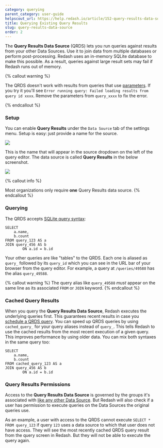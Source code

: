 ```yaml
---
category: querying
parent_category: user-guide
helpscout_url: https://help.redash.io/article/152-query-results-data-source
title: Querying Existing Query Results
slug: query-results-data-source
order: 2
---
```


The **Query Results Data Source** (QRDS) lets you run queries against results from your other Data Sources. Use it to join data from multiple databases or perform post-processing. Redash uses an in-memory SQLite database to make this possible. As a result, queries against large result sets may fail if Redash runs out of memory.

{% callout warning %}

The QRDS doesn't work with results from queries that use [parameters](/help/user-guide/querying/query-parameters). If you try it you'll see `Error running query: Failed loading results from query id xxxx`. Remove the parameters from `query_xxxx` to fix the error.

{% endcallout %}

### Setup

You can enable **Query Results** under the `Data Source` tab of the settings menu. Setup is easy: just provide a name for the source.

![](/assets/images/docs/gitbook/query-results-setup.png)

This is the name that will appear in the source dropdown on the left of the query editor. The data source is called **Query Results** in the below screenshot.

![](/assets/images/docs/gitbook/query-results-example.png)

{% callout info %}

Most organizations only require **one** Query Results data source.
{% endcallout %}

### Querying

The QRDS accepts [SQLite query syntax](https://sqlite.org/lang.html):

```
SELECT
	a.name,
	b.count
FROM query_123 AS a
JOIN query_456 AS b
  		ON a.id = b.id
```

Your other queries are like "tables" to the QRDS. Each one is aliased as `query_` followed by its `query_id` which you can see in the URL bar of your browser from the query editor. For example, a query at `/queries/49588` has the alias `query_49588`.

{% callout warning %}
The query alias like `query_49588` _must_ appear on the same line as its associated `FROM` or `JOIN` keyword.
{% endcallout %}

### Cached Query Results

When you query the **Query Results Data Source**, Redash executes the underlying queries first. This guarantees recent results in case you [schedule a QRDS query](/help/user-guide/querying/scheduling-a-query). You can speed up QRDS queries by using `cached_query_` for your query aliases instead of `query_`. This tells Redash to use the cached results from the most recent execution of a given query. This improves performance by using older data. You can mix both syntaxes in the same query too:

```
SELECT
	a.name,
	b.count
FROM cached_query_123 AS a
JOIN query_456 AS b
  		ON a.id = b.id
```

### Query Results Permissions

Access to the **Query Results Data Source** is governed by the groups it's associated with [like any other Data Source](/help/user-guide/users/permissions-groups). But Redash will also check if a user has permission to execute queries on the Data Sources the original queries use.

As an example, a user with access to the QRDS cannot execute `SELECT * FROM query_123` if query `123` uses a data source to which that user does not have access. They will see the most recently cached QRDS query result from the query screen in Redash. But they will not be able to execute the query again.
